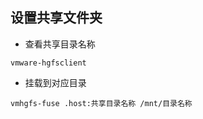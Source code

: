 ## 设置共享文件夹
- 查看共享目录名称
```
vmware-hgfsclient   
```

- 挂载到对应目录 
```
vmhgfs-fuse .host:共享目录名称 /mnt/目录名称
```